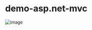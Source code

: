 # demo-asp.net-mvc
![image](https://user-images.githubusercontent.com/130069476/230762708-96ec17bf-a1b5-40d6-9641-1af3bee08ce1.png)
